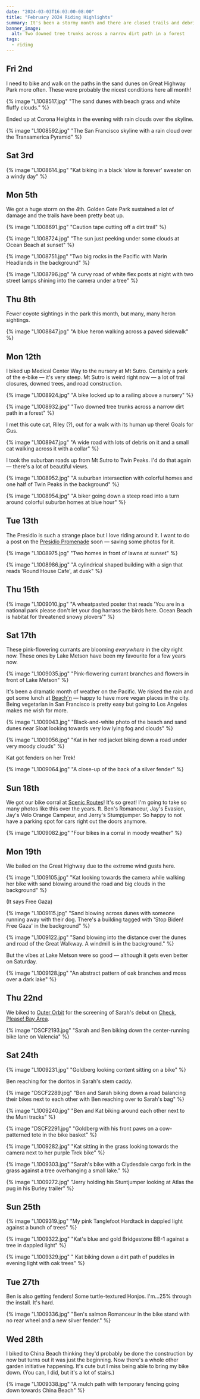 ```yaml
---
date: "2024-03-03T16:03:00-08:00"
title: "February 2024 Riding Highlights"
summary: It's been a stormy month and there are closed trails and debris everywhere. Great riding. Fenders for everyone!
banner_image:
  alt: Two downed tree trunks across a narrow dirt path in a forest
tags:
  - riding
---
```


## Fri 2nd

I need to bike and walk on the paths in the sand dunes on Great Highway Park more often. These were probably the nicest conditions here all month!

{% image "L1008517.jpg" "The sand dunes with beach grass and white fluffy clouds." %}

Ended up at Corona Heights in the evening with rain clouds over the skyline.

{% image "L1008592.jpg" "The San Francisco skyline with a rain cloud over the Transamerica Pyramid" %}

## Sat 3rd

{% image "L1008614.jpg" "Kat biking in a black 'slow is forever' sweater on a windy day" %}

## Mon 5th

We got a huge storm on the 4th. Golden Gate Park sustained a lot of damage and the trails have been pretty beat up.

{% image "L1008691.jpg" "Caution tape cutting off a dirt trail" %}

{% image "L1008724.jpg" "The sun just peeking under some clouds at Ocean Beach at sunset" %}

{% image "L1008751.jpg" "Two big rocks in the Pacific with Marin Headlands in the background" %}

{% image "L1008796.jpg" "A curvy road of white flex posts at night with two street lamps shining into the camera under a tree" %}

## Thu 8th

Fewer coyote sightings in the park this month, but many, many heron sightings.

{% image "L1008847.jpg" "A blue heron walking across a paved sidewalk" %}

## Mon 12th

I biked up Medical Center Way to the nursery at Mt Sutro. Certainly a perk of the e-bike — it's very steep. Mt Sutro is weird right now — a lot of trail closures, downed trees, and road construction.

{% image "L1008924.jpg" "A bike locked up to a railing above a nursery" %}

{% image "L1008932.jpg" "Two downed tree trunks across a narrow dirt path in a forest" %}

I met this cute cat, Riley (?), out for a walk with its human up there! Goals for Gus.

{% image "L1008947.jpg" "A wide road with lots of debris on it and a small cat walking across it with a collar" %}

I took the suburban roads up from Mt Sutro to Twin Peaks. I'd do that again — there's a lot of beautiful views.

{% image "L1008952.jpg" "A suburban intersection with colorful homes and one half of Twin Peaks in the background" %}

{% image "L1008954.jpg" "A biker going down a steep road into a turn around colorful suburbn homes at blue hour" %}

## Tue 13th

The Presidio is such a strange place but I love riding around it. I want to do a post on the [Presidio Promenade](https://presidio.gov/explore/attractions/presidio-promenade-trail) soon — saving some photos for it.

{% image "L1008975.jpg" "Two homes in front of lawns at sunset" %}

{% image "L1008986.jpg" "A cylindrical shaped building with a sign that reads 'Round House Cafe', at dusk" %}

## Thu 15th

{% image "L1009010.jpg" "A wheatpasted poster that reads 'You are in a national park please don't let your dog harrass the birds here. Ocean Beach is habitat for threatened snowy plovers'" %}

## Sat 17th

These pink-flowering currants are blooming _everywhere_ in the city right now. These ones by Lake Metson have been my favourite for a few years now.

{% image "L1009035.jpg" "Pink-flowering currant branches and flowers in front of Lake Metson" %}

It's been a dramatic month of weather on the Pacific. We risked the rain and got some lunch at [Beach'n](https://beachnsf.com/) — happy to have more vegan places in the city. Being vegetarian in San Francisco is pretty easy but going to Los Angeles makes me wish for more.

{% image "L1009043.jpg" "Black-and-white photo of the beach and sand dunes near Sloat looking towards very low lying fog and clouds" %}

{% image "L1009056.jpg" "Kat in her red jacket biking down a road under very moody clouds" %}

Kat got fenders on her Trek!

{% image "L1009064.jpg" "A close-up of the back of a silver fender" %}

## Sun 18th

We got our bike corral at [Scenic Routes](https://www.scenicroutessf.com/)! It's so great! I'm going to take so many photos like this over the years. ft. Ben's Romanceur, Jay's Evasion, Jay's Velo Orange Campeur, and Jerry's Stumpjumper. So happy to not have a parking spot for cars right out the doors anymore.

{% image "L1009082.jpg" "Four bikes in a corral in moody weather" %}

## Mon 19th

We bailed on the Great Highway due to the extreme wind gusts here.

{% image "L1009105.jpg" "Kat looking towards the camera while walking her bike with sand blowing around the road and big clouds in the background" %}

(It says Free Gaza)

{% image "L1009115.jpg" "Sand blowing across dunes with someone running away with their dog. There's a building tagged with 'Stop Biden! Free Gaza' in the background" %}

{% image "L1009122.jpg" "Sand blowing into the distance over the dunes and road of the Great Walkway. A windmill is in the background." %}

But the vibes at Lake Metson were so good — although it gets even better on Saturday.

{% image "L1009128.jpg" "An abstract pattern of oak branches and moss over a dark lake" %}

## Thu 22nd

We biked to [Outer Orbit](https://outerorbitsf.com/) for the screening of Sarah's debut on [Check, Please! Bay Area](https://www.youtube.com/watch?v=uEVQs_LfSeQ).

{% image "DSCF2193.jpg" "Sarah and Ben biking down the center-running bike lane on Valencia" %}

## Sat 24th

{% image "L1009231.jpg" "Goldberg looking content sitting on a bike" %}

Ben reaching for the doritos in Sarah's stem caddy.

{% image "DSCF2289.jpg" "Ben and Sarah biking down a road balancing their bikes next to each other with Ben reaching over to Sarah's bag" %}

{% image "L1009240.jpg" "Ben and Kat biking around each other next to the Muni tracks" %}

{% image "DSCF2291.jpg" "Goldberg with his front paws on a cow-patterned tote in the bike basket" %}

{% image "L1009282.jpg" "Kat sitting in the grass looking towards the camera next to her purple Trek bike" %}

{% image "L1009303.jpg" "Sarah's bike with a Clydesdale cargo fork in the grass against a tree overhanging a small lake." %}

{% image "L1009272.jpg" "Jerry holding his Stuntjumper looking at Atlas the pug in his Burley trailer" %}

## Sun 25th

{% image "L1009319.jpg" "My pink Tanglefoot Hardtack in dappled light against a bunch of trees" %}

{% image "L1009322.jpg" "Kat's blue and gold Bridgestone BB-1 against a tree in dappled light" %}

{% image "L1009329.jpg" " Kat biking down a dirt path of puddles in evening light with oak trees" %}

## Tue 27th

Ben is also getting fenders! Some turtle-textured Honjos. I'm…25% through the install. It's hard.

{% image "L1009336.jpg" "Ben's salmon Romanceur in the bike stand with no rear wheel and a new silver fender." %}

## Wed 28th

I biked to China Beach thinking they'd probably be done the construction by now but turns out it was just the beginning. Now there's a whole other garden initiative happening. It's cute but I miss being able to bring my bike down. (You can, I did, but it's a lot of stairs.)

{% image "L1009338.jpg" "A mulch path with temporary fencing going down towards China Beach" %}
